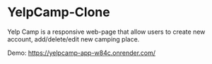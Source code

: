 # YelpCamp-Clone
Yelp Camp is a responsive web-page that allow users to create new account, add/delete/edit
new camping place. 



Demo: https://yelpcamp-app-w84c.onrender.com/
